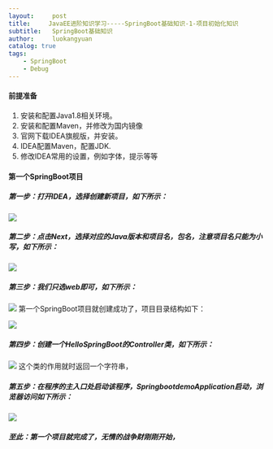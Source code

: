 ```yaml
---
layout:     post
title:     JavaEE进阶知识学习-----SpringBoot基础知识-1-项目初始化知识
subtitle:   SpringBoot基础知识
author:     luokangyuan
catalog: true
tags:
    - SpringBoot
    - Debug
---
```

#### 前提准备
1. 安装和配置Java1.8相关环境。
2. 安装和配置Maven，并修改为国内镜像
3. 官网下载IDEA旗舰版，并安装。
4. IDEA配置Maven，配置JDK.
5. 修改IDEA常用的设置，例如字体，提示等等

#### 第一个SpringBoot项目
##### 第一步：打开IDEA，选择创建新项目，如下所示：

![](https://i.imgur.com/L8fT3PE.png)
##### 第二步：点击Next，选择对应的Java版本和项目名，包名，注意项目名只能为小写，如下所示：

![](https://i.imgur.com/RRgjRuV.png)
##### 第三步：我们只选web即可，如下所示：

![](https://i.imgur.com/0Tibj1I.png)
第一个SpringBoot项目就创建成功了，项目目录结构如下：

![](https://i.imgur.com/vvz3niH.png)
##### 第四步：创建一个HelloSpringBoot的Controller类，如下所示：

![](https://i.imgur.com/Qvu5hL9.png)
这个类的作用就时返回一个字符串，
##### 第五步：在程序的主入口处启动该程序，SpringbootdemoApplication启动，浏览器访问如下所示：

![](https://i.imgur.com/bt7qr0g.png)

##### 至此：第一个项目就完成了，无情的战争财刚刚开始，


